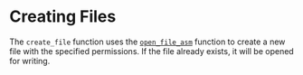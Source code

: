 # Creating Files
The `create_file` function uses the [`open_file_asm`](../Assembly/Open-and-Create-Files.md) function to create a new file with the specified permissions. If the file already exists, it will be opened for writing.